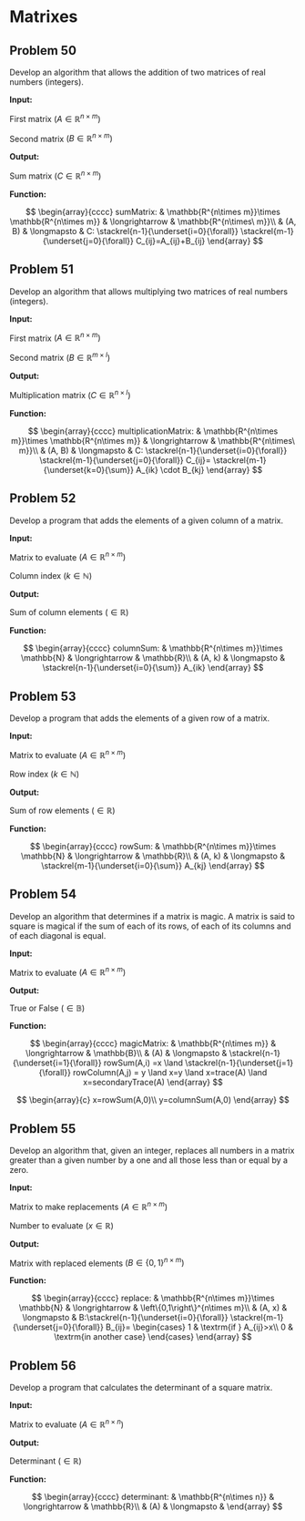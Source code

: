 # Matrixes

## Problem 50

Develop an algorithm that allows the addition of two matrices of real numbers (integers).

**Input:**

First matrix $(A \in\mathbb{R}^{n\times m})$

Second matrix $(B \in\mathbb{R}^{n\times m})$

**Output:**

Sum matrix $(C \in\mathbb{R}^{n\times m})$

**Function:**

$$
\begin{array}{cccc}
sumMatrix: & \mathbb{R^{n\times m}}\times \mathbb{R^{n\times m}} & \longrightarrow & \mathbb{R^{n\times\ m}}\\
& (A, B) & \longmapsto & C: \stackrel{n-1}{\underset{i=0}{\forall}} \stackrel{m-1}{\underset{j=0}{\forall}} C_{ij}=A_{ij}+B_{ij}
\end{array}
$$

## Problem 51

Develop an algorithm that allows multiplying two matrices of real numbers (integers).

**Input:**

First matrix $(A \in\mathbb{R}^{n\times m})$

Second matrix $(B \in\mathbb{R}^{m\times l})$

**Output:**

Multiplication matrix $(C \in\mathbb{R}^{n\times l})$

**Function:**

$$
\begin{array}{cccc}
multiplicationMatrix: & \mathbb{R^{n\times m}}\times \mathbb{R^{n\times m}} & \longrightarrow & \mathbb{R^{n\times\ m}}\\
& (A, B) & \longmapsto & C: \stackrel{n-1}{\underset{i=0}{\forall}} \stackrel{m-1}{\underset{j=0}{\forall}} C_{ij}= \stackrel{m-1}{\underset{k=0}{\sum}} A_{ik} \cdot B_{kj}
\end{array}
$$

## Problem 52

Develop a program that adds the elements of a given column of a matrix.

**Input:**

Matrix to evaluate $(A \in\mathbb{R}^{n\times m})$

Column index $(k \in\mathbb{N})$

**Output:**

Sum of column elements $(\in\mathbb{R})$

**Function:**

$$
\begin{array}{cccc}
columnSum: & \mathbb{R^{n\times m}}\times \mathbb{N} & \longrightarrow & \mathbb{R}\\
& (A, k) & \longmapsto & \stackrel{n-1}{\underset{i=0}{\sum}} A_{ik}
\end{array}
$$

## Problem 53

Develop a program that adds the elements of a given row of a matrix.

**Input:**

Matrix to evaluate $(A \in\mathbb{R}^{n\times m})$

Row index $(k \in\mathbb{N})$

**Output:**

Sum of row elements $(\in\mathbb{R})$

**Function:**

$$
\begin{array}{cccc}
rowSum: & \mathbb{R^{n\times m}}\times \mathbb{N} & \longrightarrow & \mathbb{R}\\
& (A, k) & \longmapsto & \stackrel{m-1}{\underset{i=0}{\sum}} A_{kj}
\end{array}
$$

## Problem 54

Develop an algorithm that determines if a matrix is ​​magic. A matrix is ​​said to square is magical if the sum of each of its rows, of each of its columns and of each diagonal is equal.

**Input:**

Matrix to evaluate $(A \in\mathbb{R}^{n\times m})$

**Output:**

True or False $(\in\mathbb{B})$

**Function:**

$$
\begin{array}{cccc}
magicMatrix: & \mathbb{R^{n\times m}} & \longrightarrow & \mathbb{B}\\
& (A) & \longmapsto & \stackrel{n-1}{\underset{i=1}{\forall}} rowSum(A,i) =x \land \stackrel{n-1}{\underset{j=1}{\forall}} rowColumn(A,j) = y \land x=y \land x=trace(A) \land x=secondaryTrace(A)
\end{array}
$$

$$
\begin{array}{c}
x=rowSum(A,0)\\
y=columnSum(A,0)
\end{array}
$$

## Problem 55

Develop an algorithm that, given an integer, replaces all numbers in a matrix greater than a given number by a one and all those less than or equal by a zero.

**Input:**

Matrix to make replacements $(A \in\mathbb{R}^{n\times m})$

Number to evaluate $(x \in\mathbb{R})$

**Output:**

Matrix with replaced elements $(B \in\left\{0,1\right\}^{n\times m})$

**Function:**

$$
\begin{array}{cccc}
replace: & \mathbb{R^{n\times m}}\times \mathbb{N} & \longrightarrow & \left\{0,1\right\}^{n\times m}\\
& (A, x) & \longmapsto & B:\stackrel{n-1}{\underset{i=0}{\forall}} \stackrel{m-1}{\underset{j=0}{\forall}} B_{ij}= \begin{cases}
1 & \textrm{if } A_{ij}>x\\
0 & \textrm{in another case}
\end{cases}
\end{array}
$$

## Problem 56

Develop a program that calculates the determinant of a square matrix.

**Input:**

Matrix to evaluate $(A \in\mathbb{R}^{n\times n})$

**Output:**

Determinant $(\in \mathbb{R})$

**Function:**

$$
\begin{array}{cccc}
determinant: & \mathbb{R^{n\times n}} & \longrightarrow & \mathbb{R}\\
& (A) & \longmapsto &
\end{array}
$$
